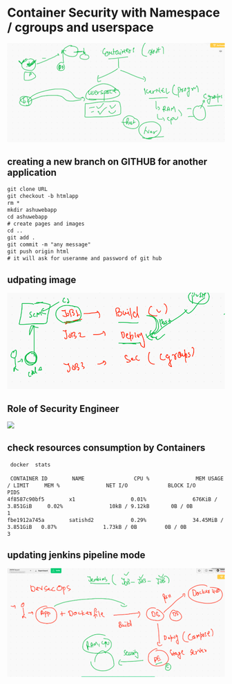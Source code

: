 # Container Security with Namespace / cgroups and userspace 

<img src="contsec.png">

## creating a new branch on GITHUB for another application 

```
git clone URL
git checkout -b htmlapp
rm *
mkdir ashuwebapp
cd ashuwebapp
# create pages and images
cd ..
git add .
git commit -m "any message"
git push origin html 
# it will ask for useranme and password of git hub 

```

##  udpating image

<img src="job.png">


## Role of Security Engineer 

<img src="devsec.png">

## check resources consumption by Containers

```
 docker  stats
 
 CONTAINER ID        NAME                CPU %               MEM USAGE / LIMIT     MEM %               NET I/O             BLOCK I/O           PIDS
4f8587c90bf5        x1                  0.01%               676KiB / 3.851GiB     0.02%               10kB / 9.12kB       0B / 0B             1
fbe1912a745a        satishd2            0.29%               34.45MiB / 3.851GiB   0.87%               1.73kB / 0B         0B / 0B             3

```

## updating jenkins pipeline mode 

<img src="jp.png">
